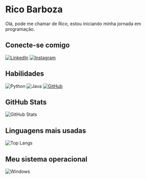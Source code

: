 # Rico Barboza
Olá, pode me chamar de Rico, estou iniciando minha jornada em programação.
## Conecte-se comigo
[![LinkedIn](https://img.shields.io/badge/LinkedIn-0077B5?style=for-the-badge&logo=linkedin&logoColor=white)](https://www.linkedin.com/in/ricobarboza89/)
[![Instagram](https://img.shields.io/badge/-Instagram-%23E4405F?style=for-the-badge&logo=instagram&logoColor=white)](https://www.instagram.com/ORICOBARBOZA/)

## Habilidades
![Python](https://img.shields.io/badge/python-3670A0?style=for-the-badge&logo=python&logoColor=ffdd54)
![Java](https://img.shields.io/badge/java-%23ED8B00.svg?style=for-the-badge&logo=openjdk&logoColor=white)
[![GitHub](https://img.shields.io/badge/GitHub-100000?style=for-the-badge&logo=github&logoColor=white)](https://github.com/RICOBARBOZA)

## GitHub Stats
![GitHub Stats](https://github-readme-stats.vercel.app/api?username=ricobarboza&theme=transparent&bg_color=000&border_color=30A3DC&show_icons=true&icon_color=30A3DC&title_color=E94D5F&text_color=FFF)

## Linguagens mais usadas
![Top Langs](https://github-readme-stats-git-masterrstaa-rickstaa.vercel.app/api/top-langs/?username=ricobarboza&layout=compact&bg_color=000&border_color=30A3DC&title_color=E94D5F&text_color=FFF)

## Meu sistema operacional
![Windows](https://img.shields.io/badge/Windows-000?style=for-the-badge&logo=windows&logoColor=2CA5E0)
